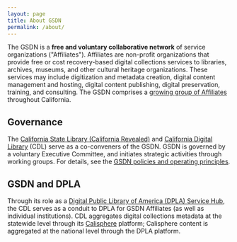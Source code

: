 ```yaml
---
layout: page
title: About GSDN
permalink: /about/
---
```



The GSDN is a **free and voluntary collaborative network** of service organizations ("Affiliates"). Affiliates are non-profit organizations that provide free or cost recovery-based digital collections services to libraries, archives, museums, and other cultural heritage organizations. These services may include digitization and metadata creation, digital content management and hosting, digital content publishing, digital preservation, training, and consulting. The GSDN comprises a [growing group of Affiliates](../all) throughout California.


## Governance

The [California State Library (California Revealed)](https://californiarevealed.org/) and [California Digital Library](www.cdlib.org) (CDL) serve as a co-conveners of the GSDN. GSDN is governed by a voluntary Executive Committee, and initiates strategic activities through working groups. For details, see the [GSDN policies and operating principles](https://docs.google.com/document/d/1MmLI7bESkYuM40o8PEBogzmTpwS9M5qLIYdsPXGVlqY/edit#).


## GSDN and DPLA

Through its role as a [Digital Public Library of America (DPLA) Service Hub](https://pro.dp.la/hubs/dpla-member-hubs), the CDL serves as a conduit to DPLA for GSDN Affiliates (as well as individual institutions). CDL aggregates digital collections metadata at the statewide level through its [Calisphere](https://calisphere.org/) platform; Calisphere content is aggregated at the national level through the DPLA platform.
